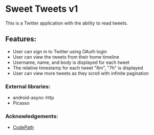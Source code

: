 # Sweet Tweets v1

This is a Twitter application with the ability to read tweets.

## Features:

- User can sign in to Twitter using OAuth login
- User can view the tweets from their home timeline
- Username, name, and body is displayed for each tweet
- The relative timestamp for each tweet "8m", "7h" is displayed
- User can view more tweets as they scroll with infinite pagination


### External libraries: 

- android-async-http
- Picasso

### Acknowledgements:

- <a href="http://www.codepath.com">CodePath</a>



